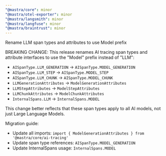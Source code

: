 ```yaml
---
"@mastra/core": minor
"@mastra/otel-exporter": minor
"@mastra/langsmith": minor
"@mastra/langfuse": minor
"@mastra/braintrust": minor
---
```


Rename LLM span types and attributes to use Model prefix

BREAKING CHANGE: This release renames AI tracing span types and attribute interfaces to use the "Model" prefix instead of "LLM":

- `AISpanType.LLM_GENERATION` → `AISpanType.MODEL_GENERATION`
- `AISpanType.LLM_STEP` → `AISpanType.MODEL_STEP`
- `AISpanType.LLM_CHUNK` → `AISpanType.MODEL_CHUNK`
- `LLMGenerationAttributes` → `ModelGenerationAttributes`
- `LLMStepAttributes` → `ModelStepAttributes`
- `LLMChunkAttributes` → `ModelChunkAttributes`
- `InternalSpans.LLM` → `InternalSpans.MODEL`

This change better reflects that these span types apply to all AI models, not just Large Language Models.

Migration guide:
- Update all imports: `import { ModelGenerationAttributes } from '@mastra/core/ai-tracing'`
- Update span type references: `AISpanType.MODEL_GENERATION`
- Update InternalSpans usage: `InternalSpans.MODEL`
